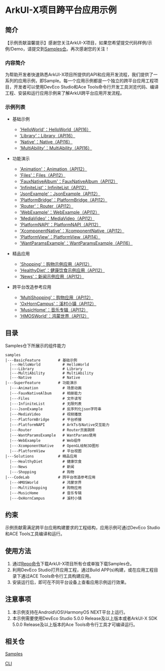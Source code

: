 # ArkUI-X项目跨平台应用示例

## 简介
【示例贡献温馨提示】感谢您关注ArkUI-X项目，如果您希望提交代码样例/示例/Demo，请提交到[Samples仓](https://gitcode.com/arkui-x/samples)。再次感谢您的关注！

### 内容简介
为帮助开发者快速熟悉ArkUI-X项目所提供的API和应用开发流程，我们提供了一系列的应用示例，即Sample。每一个应用示例都是一个独立的跨平台应用工程项目，开发者可以使用DevEco Studio和Ace Tools命令行开发工具浏览代码、编译工程、安装和运行应用示例来了解ArkUI跨平台应用开发流程。

### 示例列表

- 基础示例
  - ['HelloWorld'：HelloWorld（API16）](BasicFeature/HelloWorld)
  - ['Library'：Library（API16）](BasicFeature/Library)
  - ['Native'：Native（API16）](BasicFeature/Native)
  - ['MultiAbility'：MultiAbility（API16）](BasicFeature/MultiAbility)
  
- 功能演示
  - ['Animation'：Animation（API12）](SuperFeature/Animation)
  - ['Files'：Files（API12）](SuperFeature/Files)
  - ['FauxNativeAlbum'：FauxNativeAlbum（API12）](SuperFeature/FauxNativeAlbum)
  - ['InfiniteList'：InfiniteList（API12）](SuperFeature/InfiniteList)
  - ['JsonExample'：JsonExample（API12）](SuperFeature/JsonExample)
  - ['PlatformBridge'：PlatformBridge（API12）](SuperFeature/PlatformBridge)
  - ['Router'：Router（API12）](SuperFeature/Router)
  - ['WebExample'：WebExample（API12）](SuperFeature/WebExample)
  - ['MediaVideo'：MediaVideo（API12）](SuperFeature/MediaVideo)
  - ['PlatformNAPI'：PlatformNAPI（API12）](SuperFeature/PlatformNAPI)
  - ['XcomponentNative'：XcomponentNative（API12）](SuperFeature/XcomponentNative)
  - ['PlatformView'：PlatformView（API14）](SuperFeature/PlatformView)
  - ['WantParamsExample'：WantParamsExample（API16）](SuperFeature/WantParamsExample)

- 精品应用
  - ['Shopping'：购物示例应用（API12）](Solutions/Shopping)
  - ['HealthyDiet'：健康饮食示例应用（API12）](Solutions/HealthyDiet)
  - ['News'：新闻示例应用（API12）](Solutions/News)
- 跨平台改造参考应用
  - ['MultiShopping'：购物应用（API12）](CodeLab/MultiShopping)
  - ['OxHornCampus'：溪村小镇（API12）](CodeLab/OxHornCampus)
  - ['MusicHome'：音乐专辑（API12）](CodeLab/MusicHome)
  - ['HMOSWorld'：鸿蒙世界（API12）](CodeLab/HMOSWorld)

## 目录

Samples仓下所展示的组件能力

```
samples
|---BasicFeature        # 基础示例
  |---HelloWorld          # HelloWorld
  |---Library             # Library
  |---MultiAbility        # MultiAbility
  |---Native              # Native
|---SuperFeature        # 功能演示
  |---Animation           # 场景动画
  |---FauxNativeAlbum     # 相册能力
  |---Files               # 文件读写
  |---InfiniteList        # 无限列表
  |---JsonExample         # 反序列化json字符串
  |---MediaVideo          # 视频播放
  |---PlatformBridge      # 平台桥接
  |---PlatformNAPI        # ArkTs与Native交互能力
  |---Router              # Router页面跳转
  |---WantParamsExample   # WantParams使用
  |---WebExample          # Web组件
  |---XcomponentNative    # OpenGL绘制3D图形
  |---PlatformView        # 平台视图
|---Solutions           # 精品应用
  |---HealthyDiet    	  # 健康饮食
  |---News    	          # 新闻
  |---Shopping    	      # 购物
|---CodeLab             # 跨平台改造参考应用
  |---HMOSWorld           # 鸿蒙世界
  |---MultiShopping    	  # 购物应用
  |---MusicHome           # 音乐专辑
  |---OxHornCampus        # 溪村小镇
```

## 约束

示例贡献需满足跨平台应用构建要求的工程结构，应用示例可通过DevEco Studio和ACE Tools工具编译和运行。

## 使用方法

1.  通过[Repo命令](https://gitcode.com/arkui-x/manifest/blob/master/README.md)下载ArkUI-X项目所有仓或单独下载Samples仓。
2.  利用DevEco Studio打开应用工程，通过Build APP(s)构建，或在应用工程目录下通过ACE Tools命令行工具构建应用。
3.  安装运行后，即可在不同平台设备上查看应用示例运行效果。

## 注意事项

1.  本示例支持在Android\iOS\HarmonyOS NEXT平台上运行。
2.  本示例需要使用DevEco Studio 5.0.0 Release及以上版本或者ArkUI-X SDK 5.0.0 Release及以上版本的Ace Tools命令行工具才可编译运行。


## 相关仓

[Samples](https://gitcode.com/arkui-x/samples)

[CLI](https://gitcode.com/arkui-x/cli)